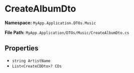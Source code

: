 # CreateAlbumDto

**Namespace:** `MyApp.Application.DTOs.Music`

**File Path:** `MyApp.Application/DTOs/Music/CreateAlbumDto.cs`

## Properties

- `string ArtistName`
- `List<CreateCDDto>? CDs`

